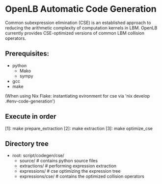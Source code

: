 # OpenLB Automatic Code Generation

Common subexpression elimination (CSE) is an established approach to reducing
the arithmetic complexity of computation kernels in LBM. OpenLB currently
provides CSE-optimized versions of common LBM collision operators.

## Prerequisites:

- python 
  - Mako
  - sympy
- gcc
- make

(When using Nix Flake: instantiating evironment for cse via 'nix develop .#env-code-generation')

## Execute in order

[1]: make prepare_extraction
[2]: make extraction
[3]: make optimize_cse

## Directory tree

- root: script/codegen/cse/
  - source/            # contains python source files
  - extractions/       # performing expression extraction
  - expressions/       # cse optimizing the expression tree
  - expressions/cse/   # contains the optimized collision operators

